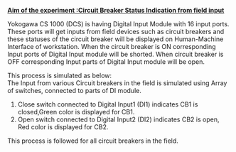 <u>**Aim of the experiment :Circuit Breaker Status Indication from field input**</u>

Yokogawa CS 1000 (DCS) is having Digital Input Module with 16 input ports. These ports will get inputs from field devices such as circuit breakers and these statuses of the circuit breaker will be displayed on Human-Machine Interface of workstation. When the circuit breaker is ON corresponding Input ports of Digital Input module will be shorted. When circuit breaker is OFF corresponding Input parts of Digital Input module will be open.

This process is simulated as below:  
The Input from various Circuit breakers in the field is simulated using Array of switches, connected to parts of DI module.

1. Close switch connected to Digital Input1 (DI1) indicates CB1 is closed,Green color is displayed for CB1.
2. Open switch connected to Digital Input2 (DI2) indicates CB2 is open, Red color is displayed for CB2.

This process is followed for all circuit breakers in the field.
